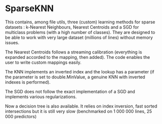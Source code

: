 # SparseKNN

This contains, among file utils, three (custom) learning methods for sparse datasets : k-Nearest Neighbours, Nearest Centroids and a SGD for multiclass problems (with a high number of classes). They are designed to be able to work with very large dataset (millions of lines) without memory issues.

The Nearest Centroids follows a streaming calibration (everything is expanded accorded to the mapping, then added). The code enables the user to write custom mappings easily.

The KNN implements an inverted index and the lookup has a parameter (if the parameter is set to double.MinValue, a genuine KNN with inverted indexes is performed).

The SGD does not follow the exact implementation of a SGD and implements various regularizations.

Now a decision tree is also available. It relies on index inversion, fast sorted intersections but it is still very slow (benchmarked on 1 000 000 lines, 25 000 predictors)
